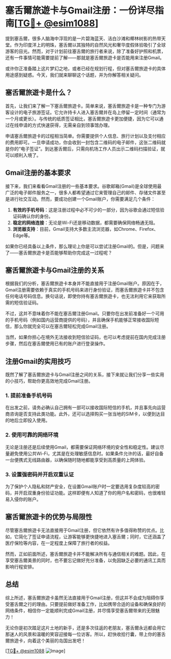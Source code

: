 # 塞舌爾旅遊卡与Gmail注册：一份详尽指南[[TG💪+ @esim1088](https://t.me/s/esim1088)]

提到塞舌爾，很多人脑海中浮现的是一片碧海蓝天、洁白沙滩和椰林树影的热带天堂。作为印度洋上的明珠，塞舌爾以其独特的自然风光和奢华度假体验吸引了全球游客的目光。然而，对于计划前往塞舌爾的旅行者来说，除了准备好护照和机票，还有一件事情可能需要提前了解——那就是塞舌爾旅遊卡是否能用来注册Gmail。

或许你正准备踏上这片梦幻之地，或者已经在规划行程，但对塞舌爾旅遊卡的具体用途感到疑惑。今天，我们就来聊聊这个话题，并为你解答相关疑问。

## 塞舌爾旅遊卡是什么？

首先，让我们来了解一下塞舌爾旅遊卡。简单来说，塞舌爾旅遊卡是一种专门为游客设计的电子旅游签证。它允许持卡人进入塞舌爾并在岛上停留一定时间（通常为一个月或更长）。与传统的纸质签证相比，塞舌爾旅遊卡更加便捷，因为它可以通过在线申请的方式快速获得，无需亲自到领事馆办理。

申请塞舌爾旅遊卡的过程相当简单。你需要提供个人信息、旅行计划以及支付相应的费用即可。一旦申请成功，你会收到一封包含二维码的电子邮件，这张二维码就是你的“电子签证”。到达塞舌爾后，只需向机场工作人员出示二维码扫描验证，就可以顺利入境了。

## Gmail注册的基本要求

接下来，我们来看看Gmail注册的一些基本要求。谷歌邮箱(Gmail)是全球使用最广泛的电子邮件服务之一，很多人都希望通过它来管理自己的邮件、存储文件甚至是进行社交互动。然而，要成功创建一个Gmail账户，你需要满足几个条件：

1. **有效的手机号码**：这是注册过程中必不可少的一部分，因为谷歌会通过短信验证码确认你的身份。
2. **稳定的网络连接**：无论是Wi-Fi还是移动数据，都需要确保网络畅通无阻。
3. **浏览器支持**：目前，Gmail支持大多数主流浏览器，如Chrome、Firefox、Edge等。

如果你已经具备以上条件，那么理论上你是可以尝试注册Gmail的。但是，问题来了——塞舌爾旅遊卡是否能够帮助你完成这一过程呢？

## 塞舌爾旅遊卡与Gmail注册的关系

根据我们的分析，塞舌爾旅遊卡本身并不能直接用于注册Gmail账户。原因在于，Gmail注册需要依赖于真实的手机号码来进行身份验证，而塞舌爾旅遊卡并不包含任何电话号码信息。换句话说，即使你持有塞舌爾旅遊卡，也无法利用它来获取所需的短信验证码。

不过，这并不意味着你不能在塞舌爾注册Gmail。只要你在出发前准备好一个可用的手机号码（例如国内运营商提供的号码），并且确保手机能够正常接收国际短信，那么你就完全可以在塞舌爾轻松完成Gmail注册。

当然，如果你担心在境外无法接收到短信验证码，也可以考虑提前在国内完成注册步骤，然后在塞舌爾使用已有的账户进行登录操作。

## 注册Gmail的实用技巧

既然了解了塞舌爾旅遊卡与Gmail注册之间的关系，接下来就让我们分享一些实用的小技巧，帮助你更高效地完成Gmail注册。

### 1. 提前准备手机号码
在出发之前，请务必确认自己拥有一部可以接收国际短信的手机，并且事先向运营商咨询是否支持此类功能。此外，还可以选择购买一张当地的SIM卡，以便到达目的地后立即投入使用。

### 2. 使用可靠的网络环境
无论是注册还是后续使用Gmail，都需要保证网络环境的安全性和稳定性。建议尽量避免使用公共Wi-Fi，尤其是在处理敏感信息时。如果条件允许的话，最好自备一台便携式无线路由器，以确保随时随地都能享受到高质量的上网体验。

### 3. 设置强密码并开启双重认证
为了保护个人隐私和财产安全，在设置Gmail账户时一定要选用复杂度较高的密码，并开启双重身份验证功能。这样即便有人知道了你的用户名和密码，也很难轻易入侵你的账户。

## 塞舌爾旅遊卡的优势与局限性

尽管塞舌爾旅遊卡无法直接用于Gmail注册，但它依然有许多值得称赞的优点。比如，它简化了签证申请流程，让游客能够更快捷地进入塞舌爾；同时，它还涵盖了医疗保险等内容，在一定程度上保障了旅行者的权益。

然而，正如前面所述，塞舌爾旅遊卡并不能解决所有与通信相关的难题。因此，在享受塞舌爾美景的同时，也不要忘记做好充分准备，以免因缺乏必要的通讯工具而影响行程安排。

## 总结

综上所述，塞舌爾旅遊卡虽然无法直接用于Gmail注册，但这并不会成为阻碍你享受塞舌爾之行的理由。只要提前做好准备工作，比如携带合适的设备和确保良好的网络条件，相信你一定能顺利完成Gmail注册，并尽情享受塞舌爾带来的无限魅力！

无论你是初次踏足这片土地的新手，还是多次往返的老朋友，塞舌爾永远都会用它那迷人的风景和温暖的笑容迎接每一位访客。所以，赶快收拾行囊，带上你的塞舌爾旅遊卡，向着这个美丽的岛国出发吧！

[[TG💪+ @esim1088](https://t.me/s/esim1088) ![Image](https://i.postimg.cc/4NQfJmqS/Snipaste-2025-05-13-00-14-12.png)]